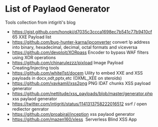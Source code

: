 # List of Paylaod Generator
Tools collection from  intigriti's blog 

- https://gist.github.com/honoki/d7035c3ccca1698ec7b541c77b9410cf	65 XXE Payload list
- https://github.com/bug-hunter-karna/ipconverter	convert Ip address into binary, hexadecimal, decimal, octal formats and viceversa
- https://github.com/devploit/XORpass	Encoder to bypass WAF filters using XOR operations
- https://github.com/chinarulezzz/pixload	Image Payload Creating/Injecting tools
- https://github.com/whitel1st/docem	Uility to embed XXE and XSS payloads in docx,odt,pptx,etc (OXML_XEE on steroids)
- https://github.com/vavkamil/xss2png	PNG IDAT chunks XSS payload generator
- https://github.com/nettitude/xss_payloads/blob/master/generator.php	xss paylaod generator
- https://twitter.com/intigriti/status/1141313758222016512	ssrf / open rediector genrator
- https://github.com/proabiral/inception	xss paylaod generator
- https://github.com/mazen160/xless	 Serverless Blind XSS App
